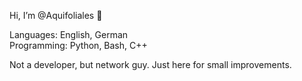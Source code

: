 Hi, I’m @Aquifoliales 🌱

Languages: English, German  
Programming: Python, Bash, C++

Not a developer, but network guy. Just here for small improvements.
